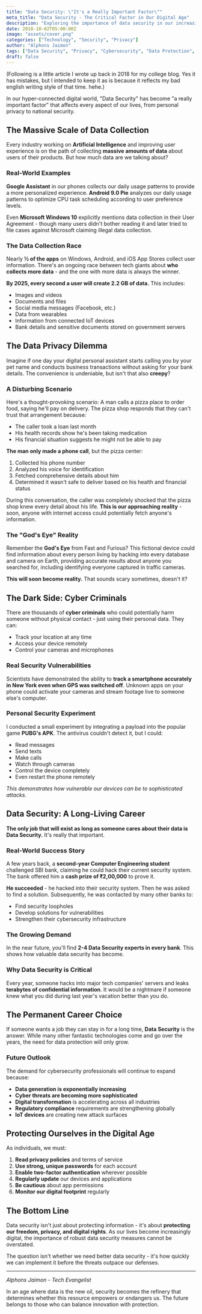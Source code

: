 ```yaml
---
title: "Data Security: \"It's a Really Important Factor\""
meta_title: "Data Security - The Critical Factor in Our Digital Age"
description: "Exploring the importance of data security in our increasingly connected world. From data collection practices to privacy concerns and the growing need for cybersecurity professionals."
date: 2018-10-02T05:00:00Z
image: "assets/cover.png"
categories: ["Technology", "Security", "Privacy"]
author: "Alphons Jaimon"
tags: ["Data Security", "Privacy", "Cybersecurity", "Data Protection", "Digital Privacy"]
draft: false
---
```

(Following is a little article I wrote up back in 2018 for my college blog. Yes it has mistakes, but I intended to keep it as is because it reflects my bad english writing style of that time. hehe.)

In our hyper-connected digital world, "Data Security" has become "a really important factor" that affects every aspect of our lives, from personal privacy to national security.

## The Massive Scale of Data Collection

Every industry working on **Artificial Intelligence** and improving user experience is on the path of collecting **massive amounts of data** about users of their products. But how much data are we talking about?

### Real-World Examples

**Google Assistant** in our phones collects our daily usage patterns to provide a more personalized experience. **Android 9.0 Pie** analyzes our daily usage patterns to optimize CPU task scheduling according to user preference levels.

Even **Microsoft Windows 10** explicitly mentions data collection in their User Agreement - though many users didn't bother reading it and later tried to file cases against Microsoft claiming illegal data collection.

### The Data Collection Race

Nearly **½ of the apps** on Windows, Android, and iOS App Stores collect user information. There's an ongoing race between tech giants about **who collects more data** - and the one with more data is always the winner.

**By 2025, every second a user will create 2.2 GB of data.** This includes:
- Images and videos
- Documents and files
- Social media messages (Facebook, etc.)
- Data from wearables
- Information from connected IoT devices
- Bank details and sensitive documents stored on government servers

## The Data Privacy Dilemma

Imagine if one day your digital personal assistant starts calling you by your pet name and conducts business transactions without asking for your bank details. The convenience is undeniable, but isn't that also **creepy**?

### A Disturbing Scenario

Here's a thought-provoking scenario: A man calls a pizza place to order food, saying he'll pay on delivery. The pizza shop responds that they can't trust that arrangement because:

- The caller took a loan last month
- His health records show he's been taking medication
- His financial situation suggests he might not be able to pay

**The man only made a phone call**, but the pizza center:
1. Collected his phone number
2. Analyzed his voice for identification
3. Fetched comprehensive details about him
4. Determined it wasn't safe to deliver based on his health and financial status

During this conversation, the caller was completely shocked that the pizza shop knew every detail about his life. **This is our approaching reality** - soon, anyone with internet access could potentially fetch anyone's information.

### The "God's Eye" Reality

Remember the **God's Eye** from Fast and Furious? This fictional device could find information about every person living by hacking into every database and camera on Earth, providing accurate results about anyone you searched for, including identifying everyone captured in traffic cameras.

**This will soon become reality.** That sounds scary sometimes, doesn't it?

## The Dark Side: Cyber Criminals

There are thousands of **cyber criminals** who could potentially harm someone without physical contact - just using their personal data. They can:

- Track your location at any time
- Access your device remotely
- Control your cameras and microphones

### Real Security Vulnerabilities

Scientists have demonstrated the ability to **track a smartphone accurately in New York even when GPS was switched off**. Unknown apps on your phone could activate your cameras and stream footage live to someone else's computer.

### Personal Security Experiment

I conducted a small experiment by integrating a payload into the popular game **PUBG's APK**. The antivirus couldn't detect it, but I could:
- Read messages
- Send texts
- Make calls
- Watch through cameras
- Control the device completely
- Even restart the phone remotely

*This demonstrates how vulnerable our devices can be to sophisticated attacks.*

## Data Security: A Long-Living Career

**The only job that will exist as long as someone cares about their data is Data Security.** It's really that important.

### Real-World Success Story

A few years back, a **second-year Computer Engineering student** challenged SBI bank, claiming he could hack their current security system. The bank offered him a **cash prize of ₹2,00,000** to prove it.

**He succeeded** - he hacked into their security system. Then he was asked to find a solution. Subsequently, he was contacted by many other banks to:
- Find security loopholes
- Develop solutions for vulnerabilities
- Strengthen their cybersecurity infrastructure

### The Growing Demand

In the near future, you'll find **2-4 Data Security experts in every bank**. This shows how valuable data security has become.

### Why Data Security is Critical

Every year, someone hacks into major tech companies' servers and leaks **terabytes of confidential information**. It would be a nightmare if someone knew what you did during last year's vacation better than you do.

## The Permanent Career Choice

If someone wants a job they can stay in for a long time, **Data Security** is the answer. While many other fantastic technologies come and go over the years, the need for data protection will only grow.

### Future Outlook

The demand for cybersecurity professionals will continue to expand because:
- **Data generation is exponentially increasing**
- **Cyber threats are becoming more sophisticated**
- **Digital transformation** is accelerating across all industries
- **Regulatory compliance** requirements are strengthening globally
- **IoT devices** are creating new attack surfaces

## Protecting Ourselves in the Digital Age

As individuals, we must:

1. **Read privacy policies** and terms of service
2. **Use strong, unique passwords** for each account
3. **Enable two-factor authentication** wherever possible
4. **Regularly update** our devices and applications
5. **Be cautious** about app permissions
6. **Monitor our digital footprint** regularly

## The Bottom Line

Data security isn't just about protecting information - it's about **protecting our freedom, privacy, and digital rights**. As our lives become increasingly digital, the importance of robust data security measures cannot be overstated.

The question isn't whether we need better data security - it's how quickly we can implement it before the threats outpace our defenses.

---

*Alphons Jaimon - Tech Evangelist*

In an age where data is the new oil, security becomes the refinery that determines whether this resource empowers or endangers us. The future belongs to those who can balance innovation with protection.